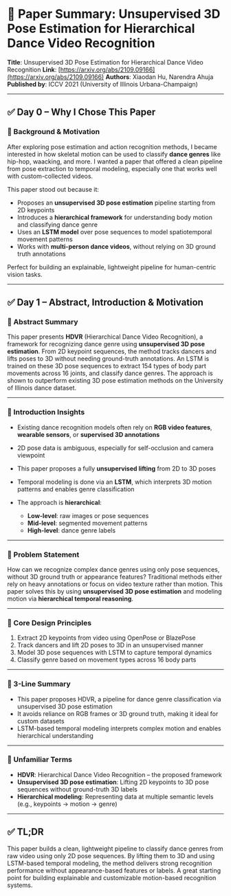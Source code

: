 # 📄 Paper Summary: Unsupervised 3D Pose Estimation for Hierarchical Dance Video Recognition

**Title**: Unsupervised 3D Pose Estimation for Hierarchical Dance Video Recognition
**Link**: [https://arxiv.org/abs/2109.09166](https://arxiv.org/abs/2109.09166)
**Authors**: Xiaodan Hu, Narendra Ahuja
**Published by**: ICCV 2021 (University of Illinois Urbana-Champaign)

---

## ✅ Day 0 – Why I Chose This Paper

### 📌 Background & Motivation

After exploring pose estimation and action recognition methods, I became interested in how skeletal motion can be used to classify **dance genres** like hip-hop, waacking, and more.
I wanted a paper that offered a clean pipeline from pose extraction to temporal modeling, especially one that works well with custom-collected videos.

This paper stood out because it:

* Proposes an **unsupervised 3D pose estimation** pipeline starting from 2D keypoints
* Introduces a **hierarchical framework** for understanding body motion and classifying dance genre
* Uses an **LSTM model** over pose sequences to model spatiotemporal movement patterns
* Works with **multi-person dance videos**, without relying on 3D ground truth annotations

Perfect for building an explainable, lightweight pipeline for human-centric vision tasks.

---

## ✅ Day 1 – Abstract, Introduction & Motivation

### 📌 Abstract Summary

This paper presents **HDVR** (Hierarchical Dance Video Recognition), a framework for recognizing dance genre using **unsupervised 3D pose estimation**.
From 2D keypoint sequences, the method tracks dancers and lifts poses to 3D without needing ground-truth annotations.
An LSTM is trained on these 3D pose sequences to extract 154 types of body part movements across 16 joints, and classify dance genres.
The approach is shown to outperform existing 3D pose estimation methods on the University of Illinois dance dataset.

---

### 📌 Introduction Insights

* Existing dance recognition models often rely on **RGB video features**, **wearable sensors**, or **supervised 3D annotations**
* 2D pose data is ambiguous, especially for self-occlusion and camera viewpoint
* This paper proposes a fully **unsupervised lifting** from 2D to 3D poses
* Temporal modeling is done via an **LSTM**, which interprets 3D motion patterns and enables genre classification
* The approach is **hierarchical**:

  * **Low-level**: raw images or pose sequences
  * **Mid-level**: segmented movement patterns
  * **High-level**: dance genre labels

---

### 📌 Problem Statement

How can we recognize complex dance genres using only pose sequences, without 3D ground truth or appearance features?
Traditional methods either rely on heavy annotations or focus on video texture rather than motion.
This paper solves this by using **unsupervised 3D pose estimation** and modeling motion via **hierarchical temporal reasoning**.

---

### 📌 Core Design Principles

1. Extract 2D keypoints from video using OpenPose or BlazePose
2. Track dancers and lift 2D poses to 3D in an unsupervised manner
3. Model 3D pose sequences with LSTM to capture temporal dynamics
4. Classify genre based on movement types across 16 body parts

---

### 📌 3-Line Summary

* This paper proposes HDVR, a pipeline for dance genre classification via unsupervised 3D pose estimation
* It avoids reliance on RGB frames or 3D ground truth, making it ideal for custom datasets
* LSTM-based temporal modeling interprets complex motion and enables hierarchical understanding

---

### 📌 Unfamiliar Terms

* **HDVR**: Hierarchical Dance Video Recognition – the proposed framework
* **Unsupervised 3D pose estimation**: Lifting 2D keypoints to 3D pose sequences without ground-truth 3D labels
* **Hierarchical modeling**: Representing data at multiple semantic levels (e.g., keypoints → motion → genre)

---

## ✅ TL;DR

This paper builds a clean, lightweight pipeline to classify dance genres from raw video using only 2D pose sequences.
By lifting them to 3D and using LSTM-based temporal modeling, the method delivers strong recognition performance without appearance-based features or labels.
A great starting point for building explainable and customizable motion-based recognition systems.
